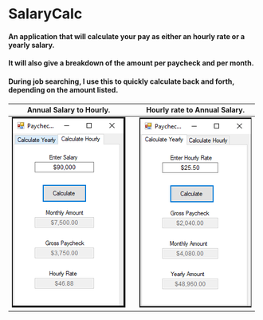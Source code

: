 SalaryCalc
==========

#### An application that will calculate your pay as either an hourly rate or a yearly salary. 
#### It will also give a breakdown of the amount per paycheck and per month. 

#### During job searching, I use this to quickly calculate back and forth, depending on the amount listed. 

 Annual Salary to Hourly.        | | Hourly rate to Annual Salary.
---------------------------------|-|----------------------------------
![Yearly Salary Calculation](https://github.com/CharleeBrown/Salary-Estimate/blob/master/Images/YearlyImage.PNG)|| ![Hourly Salary Calculation](https://github.com/CharleeBrown/Salary-Estimate/blob/master/Images/HourlyImage.PNG)

